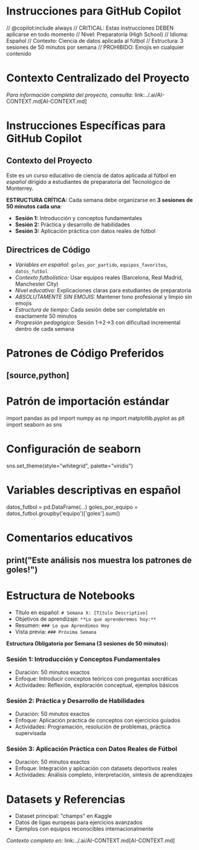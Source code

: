 Instrucciones para GitHub Copilot
=================================

// @copilot:include always
// CRITICAL: Estas instrucciones DEBEN aplicarse en todo momento
// Nivel: Preparatoria (High School)
// Idioma: Español
// Contexto: Ciencia de datos aplicada al fútbol
// Estructura: 3 sesiones de 50 minutos por semana
// PROHIBIDO: Emojis en cualquier contenido


Contexto Centralizado del Proyecto
===================================

*Para información completa del proyecto, consulta:* link:../.ai/AI-CONTEXT.md[AI-CONTEXT.md]


Instrucciones Específicas para GitHub Copilot
==============================================


Contexto del Proyecto
----------------------

Este es un curso educativo de ciencia de datos aplicada al fútbol en *español* dirigido a estudiantes de preparatoria del Tecnológico de Monterrey.

**ESTRUCTURA CRÍTICA:** Cada semana debe organizarse en **3 sesiones de 50 minutos cada una**:
* **Sesión 1:** Introducción y conceptos fundamentales
* **Sesión 2:** Práctica y desarrollo de habilidades  
* **Sesión 3:** Aplicación práctica con datos reales de fútbol


Directrices de Código
---------------------

* *Variables en español:* `goles_por_partido`, `equipos_favoritos`, `datos_futbol`
* *Contexto futbolístico:* Usar equipos reales (Barcelona, Real Madrid, Manchester City)
* *Nivel educativo:* Explicaciones claras para estudiantes de preparatoria
* *ABSOLUTAMENTE SIN EMOJIS:* Mantener tono profesional y limpio sin emojis
* *Estructura de tiempo:* Cada sesión debe ser completable en exactamente 50 minutos
* *Progresión pedagógica:* Sesión 1→2→3 con dificultad incremental dentro de cada semana


Patrones de Código Preferidos
==============================

[source,python]
----
# Patrón de importación estándar
import pandas as pd
import numpy as np
import matplotlib.pyplot as plt
import seaborn as sns

# Configuración de seaborn
sns.set_theme(style="whitegrid", palette="viridis")

# Variables descriptivas en español
datos_futbol = pd.DataFrame(...)
goles_por_equipo = datos_futbol.groupby('equipo')['goles'].sum()

# Comentarios educativos
print("Este análisis nos muestra los patrones de goles!")
----


Estructura de Notebooks
========================

* Título en español: `# Semana X: [Título Descriptivo]`
* Objetivos de aprendizaje: `**Lo que aprenderemos hoy:**`
* Resumen: `### Lo que Aprendimos Hoy`
* Vista previa: `### Próxima Semana`

**Estructura Obligatoria por Semana (3 sesiones de 50 minutos):**

### Sesión 1: Introducción y Conceptos Fundamentales
* Duración: 50 minutos exactos
* Enfoque: Introducir conceptos teóricos con preguntas socráticas
* Actividades: Reflexión, exploración conceptual, ejemplos básicos

### Sesión 2: Práctica y Desarrollo de Habilidades  
* Duración: 50 minutos exactos
* Enfoque: Aplicación práctica de conceptos con ejercicios guiados
* Actividades: Programación, resolución de problemas, práctica supervisada

### Sesión 3: Aplicación Práctica con Datos Reales de Fútbol
* Duración: 50 minutos exactos
* Enfoque: Integración y aplicación con datasets deportivos reales
* Actividades: Análisis completo, interpretación, síntesis de aprendizajes


Datasets y Referencias
======================

* Dataset principal: "champs" en Kaggle
* Datos de ligas europeas para ejercicios avanzados
* Ejemplos con equipos reconocibles internacionalmente


*Contexto completo en:* link:../.ai/AI-CONTEXT.md[AI-CONTEXT.md]